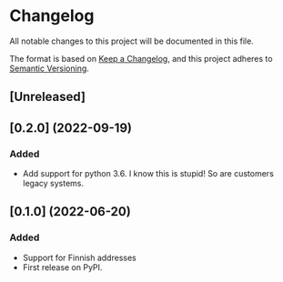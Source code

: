 # Changelog
All notable changes to this project will be documented in this file.

The format is based on [Keep a Changelog](https://keepachangelog.com/en/1.0.0/),
and this project adheres to [Semantic Versioning](https://semver.org/spec/v2.0.0.html).

## [Unreleased]

## [0.2.0] (2022-09-19)
### Added
- Add support for python 3.6. I know this is stupid! So are customers legacy systems.

## [0.1.0] (2022-06-20)
### Added
- Support for Finnish addresses
- First release on PyPI.
